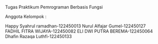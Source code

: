Tugas Praktikum Pemrograman Berbasis Fungsi

Anggota Kelompok : 

Happy Syahrul ramadhan-122450013
Nurul Alfajar Gumel-122450127	
FADHIL FITRA WIJAYA-122450082
ELI DWI PUTRA BEREMA-122450064
Dhafin Razaqa Luthfi-122450133
